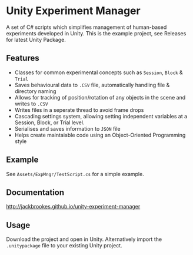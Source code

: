 # Unity Experiment Manager
A set of C# scripts which simplifies management of human-based experiments developed in Unity. This is the example project, see Releases for latest Unity Package.

## Features

* Classes for common experimental concepts such as ```Session```, ```Block``` & ```Trial```
* Saves behavioural data to ```.CSV``` file, automatically handling file & directory naming
* Allows for tracking of position/rotation of any objects in the scene and writes to ```.CSV```
* Writes files in a seperate thread to avoid frame drops
* Cascading settings system, allowing setting independent variables at a Session, Block, or Trial level.
* Serialises and saves information to ```JSON``` file
* Helps create maintaiable code using an Object-Oriented Programming style

## Example

See ```Assets/ExpMngr/TestScript.cs``` for a simple example.

## Documentation

http://jackbrookes.github.io/unity-experiment-manager

## Usage

Download the project and open in Unity. Alternatively import the ```.unitypackage``` file to your existing Unity project.
